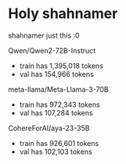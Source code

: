 # Holy shahnamer

shahnamer just this  :0



Qwen/Qwen2-72B-Instruct
- train has 1,395,018 tokens
- val has 154,966 tokens

meta-llama/Meta-Llama-3-70B
- train has 972,343 tokens
- val has 107,284 tokens

CohereForAI/aya-23-35B
- train has 926,601 tokens
- val has 102,103 tokens

